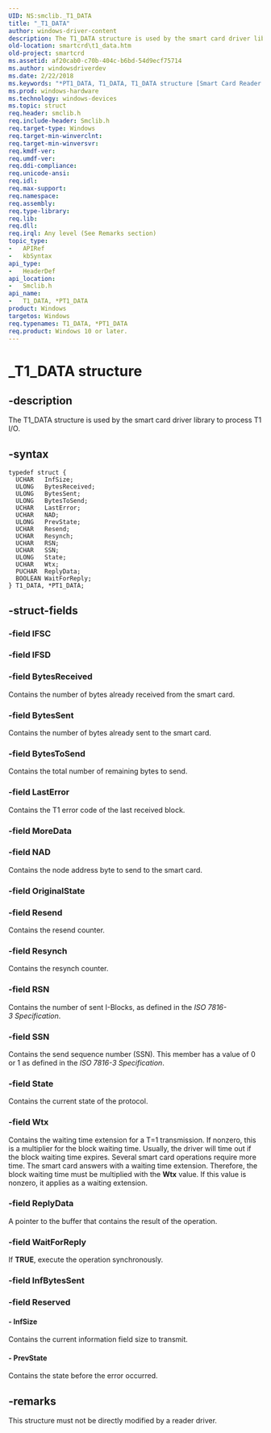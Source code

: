 ```yaml
---
UID: NS:smclib._T1_DATA
title: "_T1_DATA"
author: windows-driver-content
description: The T1_DATA structure is used by the smart card driver library to process T1 I/O.
old-location: smartcrd\t1_data.htm
old-project: smartcrd
ms.assetid: af20cab0-c70b-404c-b6bd-54d9ecf75714
ms.author: windowsdriverdev
ms.date: 2/22/2018
ms.keywords: "*PT1_DATA, T1_DATA, T1_DATA structure [Smart Card Reader Devices], T1_DATA, *PT1_DATA, T1_DATA, *PT1_DATA structure [Smart Card Reader Devices], _T1_DATA, scstruct_d4b3fe1d-28d8-45dc-86f1-2cb75a5bec85.xml, smartcrd.t1_data, smclib/T1_DATA"
ms.prod: windows-hardware
ms.technology: windows-devices
ms.topic: struct
req.header: smclib.h
req.include-header: Smclib.h
req.target-type: Windows
req.target-min-winverclnt: 
req.target-min-winversvr: 
req.kmdf-ver: 
req.umdf-ver: 
req.ddi-compliance: 
req.unicode-ansi: 
req.idl: 
req.max-support: 
req.namespace: 
req.assembly: 
req.type-library: 
req.lib: 
req.dll: 
req.irql: Any level (See Remarks section)
topic_type:
-	APIRef
-	kbSyntax
api_type:
-	HeaderDef
api_location:
-	Smclib.h
api_name:
-	T1_DATA, *PT1_DATA
product: Windows
targetos: Windows
req.typenames: T1_DATA, *PT1_DATA
req.product: Windows 10 or later.
---
```


# _T1_DATA structure


## -description


The T1_DATA structure is used by the smart card driver library to process T1 I/O. 


## -syntax


````
typedef struct {
  UCHAR   InfSize;
  ULONG   BytesReceived;
  ULONG   BytesSent;
  ULONG   BytesToSend;
  UCHAR   LastError;
  UCHAR   NAD;
  ULONG   PrevState;
  UCHAR   Resend;
  UCHAR   Resynch;
  UCHAR   RSN;
  UCHAR   SSN;
  ULONG   State;
  UCHAR   Wtx;
  PUCHAR  ReplyData;
  BOOLEAN WaitForReply;
} T1_DATA, *PT1_DATA;
````


## -struct-fields




### -field IFSC

 


### -field IFSD

 


### -field BytesReceived

Contains the number of bytes already received from the smart card. 


### -field BytesSent

Contains the number of bytes already sent to the smart card. 


### -field BytesToSend

Contains the total number of remaining bytes to send. 


### -field LastError

Contains the T1 error code of the last received block. 


### -field MoreData

 


### -field NAD

Contains the node address byte to send to the smart card. 


### -field OriginalState

 


### -field Resend

Contains the resend counter. 


### -field Resynch

Contains the resynch counter. 


### -field RSN

Contains the number of sent I-Blocks, as defined in the <i>ISO 7816-3 Specification</i>. 


### -field SSN

Contains the send sequence number (SSN). This member has a value of 0 or 1 as defined in the <i>ISO 7816-3 Specification</i>.


### -field State

Contains the current state of the protocol. 


### -field Wtx

Contains the waiting time extension for a T=1 transmission. If nonzero, this is a multiplier for the block waiting time. Usually, the driver will time out if the block waiting time expires. Several smart card operations require more time. The smart card answers with a waiting time extension. Therefore, the block waiting time must be multiplied with the <b>Wtx</b> value. If this value is nonzero, it applies as a waiting extension. 


### -field ReplyData

A pointer to the buffer that contains the result of the operation. 


### -field WaitForReply

If <b>TRUE</b>, execute the operation synchronously.


### -field InfBytesSent

 


### -field Reserved

 




#### - InfSize

Contains the current information field size to transmit. 


#### - PrevState

Contains the state before the error occurred. 


## -remarks



This structure must not be directly modified by a reader driver.



